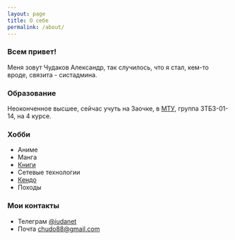 ```yaml
---
layout: page
title: О себе
permalink: /about/
---
```


### Всем привет!
Меня зовут Чудаков Александр, так случилось, что я стал, кем-то вроде, связита - систадмина.

### Образование
Неоконченное высшее, сейчас учуть на Заочке, в [МТУ](https://www.mirea.ru/), группа ЗТБЗ-01-14, на 4 курсе.

### Хобби
* Аниме
* Манга
* [Книги](/books)
* Сетевые технологии
* [Кендо](http://www.shogunclub.ru/)
* Походы

### Мои контакты
* Телеграм [@iudanet](https://t.me/iudanet)
* Почта [chudo88@gmail.com](mailto:chudo88@gmail.com)
